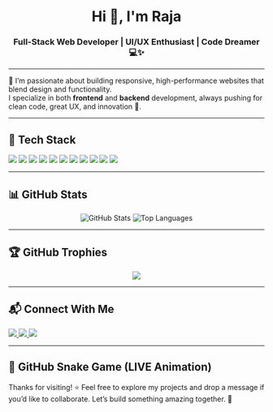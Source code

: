 <h1 align="center">Hi 👋, I'm Raja</h1>
<h3 align="center">Full-Stack Web Developer | UI/UX Enthusiast | Code Dreamer 💻✨</h3>

---

🌟 I’m passionate about building responsive, high-performance websites that blend design and functionality.  
I specialize in both **frontend** and **backend** development, always pushing for clean code, great UX, and innovation 🚀.

---

## 🔧 Tech Stack
<p>
  <img src="https://img.shields.io/badge/HTML5-E34F26?style=for-the-badge&logo=html5&logoColor=white"/>
  <img src="https://img.shields.io/badge/CSS3-1572B6?style=for-the-badge&logo=css3&logoColor=white"/>
  <img src="https://img.shields.io/badge/JavaScript-F7DF1E?style=for-the-badge&logo=javascript&logoColor=black"/>
  <img src="https://img.shields.io/badge/React-61DAFB?style=for-the-badge&logo=react&logoColor=black"/>
  <img src="https://img.shields.io/badge/React_Query-FF4154?style=for-the-badge&logo=reactquery&logoColor=white"/>
  <img src="https://img.shields.io/badge/Python-3776AB?style=for-the-badge&logo=python&logoColor=white"/>
  <img src="https://img.shields.io/badge/Netlify-00C7B7?style=for-the-badge&logo=netlify&logoColor=white"/>
  <img src="https://img.shields.io/badge/Vercel-000000?style=for-the-badge&logo=vercel&logoColor=white"/>
  <img src="https://img.shields.io/badge/GitHub-181717?style=for-the-badge&logo=github&logoColor=white"/>
  <img src="https://img.shields.io/badge/EmailJS-EA4335?style=for-the-badge&logo=gmail&logoColor=white"/>
  <img src="https://img.shields.io/badge/Web3Forms-323330?style=for-the-badge&logo=web3&logoColor=white"/>
</p>

---

## 📊 GitHub Stats
<p align="center">
  <img src="https://github-readme-stats.vercel.app/api?username=raja-1432362&show_icons=true&theme=radical" alt="GitHub Stats" />
  <img src="https://github-readme-stats.vercel.app/api/top-langs/?username=raja-1432362&layout=compact&theme=radical" alt="Top Languages" />
</p>

---

## 🏆 GitHub Trophies
<p align="center">
  <img src="https://github-profile-trophy.vercel.app/?username=raja-1432362&theme=radical&no-frame=true&margin-w=10&margin-h=10" />
</p>

---

## 📬 Connect With Me
<p>
  <a href="https://www.instagram.com/developer__soft" target="_blank">
    <img src="https://img.shields.io/badge/Instagram-%23E4405F.svg?style=for-the-badge&logo=instagram&logoColor=white"/>
  </a>
  <a href="https://linkedin.com/in/www.linkedin.com/in/rajadas1636" target="_blank">
    <img src="https://img.shields.io/badge/LinkedIn-%230077B5.svg?style=for-the-badge&logo=linkedin&logoColor=white"/>
  </a>
  <a href="mailto:rajadas2362489@gmail.com">
    <img src="https://img.shields.io/badge/Email-D14836?style=for-the-badge&logo=gmail&logoColor=white"/>
  </a>
</p>

---

## 🐍 GitHub Snake Game (LIVE Animation)





Thanks for visiting! ⭐ Feel free to explore my projects and drop a message if you’d like to collaborate. Let’s build something amazing together. 🙌
